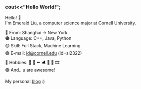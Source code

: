 ### cout<<"Hello World!";

Hello! 🌼  
I'm Emerald Liu, a computer science major at Cornell University.  

🔴 From: Shanghai -> New York  
🟠 Language: C++, Java, Python  
🟡 Skill: Full Stack, Machine Learning  
🟢 E-mail: id@cornell.edu (id=sl2322)  
🔵 Hobbies: 🎸 🎨 ✒ ⛸ 🏀 🎹 🎞  
🟣 And.. u are awesome!


My personal [blog](https://emerisly.github.io/) :)
